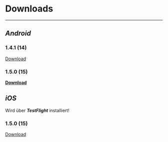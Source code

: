 # Downloads
---

## _Android_

### 1.4.1 (14)
[Download](https://dl.dropboxusercontent.com/s/qh6itvgc37e1hqg/app-release.apk)

### 1.5.0 (15)
**[Download](https://dl.dropboxusercontent.com/s/ldyh8l9k0c8lsbf/app-release-1.5.0.apk)**

## _iOS_
Wird über _**TestFlight**_ installiert!

### 1.5.0 (15)
[Download](https://testflight.apple.com/join/22kUDQ1B)